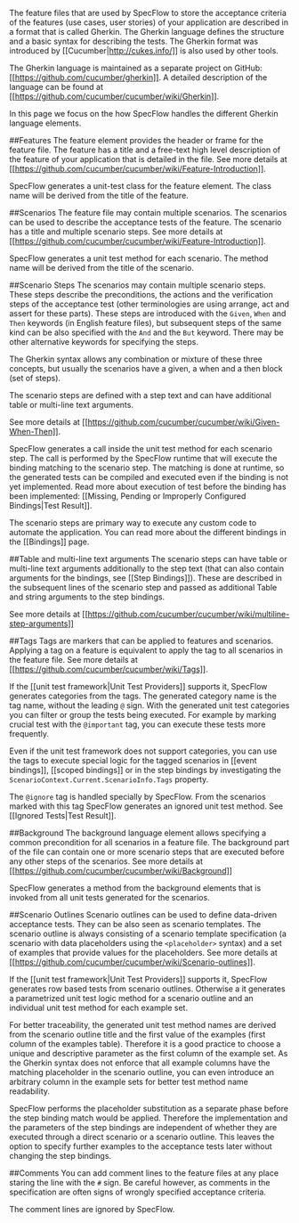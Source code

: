 The feature files that are used by SpecFlow to store the acceptance criteria of the features (use cases, user stories) of your application are described in a format that is called Gherkin. The Gherkin language defines the structure and a basic syntax for describing the tests. The Gherkin format was introduced by [[Cucumber|http://cukes.info/]] is also used by other tools. 

The Gherkin language is maintained as a separate project on GitHub: [[https://github.com/cucumber/gherkin]]. A detailed description of the language can be found at [[https://github.com/cucumber/cucumber/wiki/Gherkin]].

In this page we focus on the how SpecFlow handles the different Gherkin language elements. 

##Features
The feature element provides the header or frame for the feature file. The feature has a title and a free-text high level description of the feature of your application that is detailed in the file. See more details at [[https://github.com/cucumber/cucumber/wiki/Feature-Introduction]].

SpecFlow generates a unit-test class for the feature element. The class name will be derived from the title of the feature.

##Scenarios
The feature file may contain multiple scenarios. The scenarios can be used to describe the acceptance tests of the feature. The scenario has a title and multiple scenario steps. See more details at [[https://github.com/cucumber/cucumber/wiki/Feature-Introduction]].

SpecFlow generates a unit test method for each scenario. The method name will be derived from the title of the scenario.

##Scenario Steps
The scenarios may contain multiple scenario steps. These steps describe the preconditions, the actions and the verification steps of the acceptance test (other terminologies are using arrange, act and assert for these parts). These steps are introduced with the `Given`, `When` and `Then` keywords (in English feature files), but subsequent steps of the same kind can be also specified with the `And` and the `But` keyword. There may be other alternative keywords for specifying the steps.

The Gherkin syntax allows any combination or mixture of these three concepts, but usually the scenarios have a given, a when and a then block (set of steps).

The scenario steps are defined with a step text and can have additional table or multi-line text arguments.

See more details at [[https://github.com/cucumber/cucumber/wiki/Given-When-Then]].

SpecFlow generates a call inside the unit test method for each scenario step. The call is performed by the SpecFlow runtime that will execute the binding matching to the scenario step. The matching is done at runtime, so the generated tests can be compiled and executed even if the binding is not yet implemented. Read more about execution of test before the binding has been implemented: [[Missing, Pending or Improperly Configured Bindings|Test Result]].

The scenario steps are primary way to execute any custom code to automate the application. You can read more about the different bindings in the [[Bindings]] page.

##Table and multi-line text arguments
The scenario steps can have table or multi-line text arguments additionally to the step text (that can also contain arguments for the bindings, see [[Step Bindings]]). These are described in the subsequent lines of the scenario step and passed as additional Table and string arguments to the step bindings.

See more details at [[https://github.com/cucumber/cucumber/wiki/multiline-step-arguments]]

##Tags
Tags are markers that can be applied to features and scenarios. Applying a tag on a feature is equivalent to apply the tag to all scenarios in the feature file. See more details at [[https://github.com/cucumber/cucumber/wiki/Tags]].

If the [[unit test framework|Unit Test Providers]] supports it, SpecFlow generates categories from the tags. The generated category name is the tag name, without the leading `@` sign. With the generated unit test categories you can filter or group the tests being executed. For example by marking crucial test with the `@important` tag, you can execute these tests more frequently.

Even if the unit test framework does not support categories, you can use the tags to execute special logic for the tagged scenarios in [[event bindings]], [[scoped bindings]] or in the step bindings by investigating the `ScenarioContext.Current.ScenarioInfo.Tags` property. 

The `@ignore` tag is handled specially by SpecFlow. From the scenarios marked with this tag SpecFlow generates an ignored unit test method. See [[Ignored Tests|Test Result]].

##Background
The background language element allows specifying a common precondition for all scenarios in a feature file. The background part of the file can contain one or more scenario steps that are executed before any other steps of the scenarios. See more details at [[https://github.com/cucumber/cucumber/wiki/Background]]

SpecFlow generates a method from the background elements that is invoked from all unit tests generated for the scenarios.

##Scenario Outlines
Scenario outlines can be used to define data-driven acceptance tests. They can be also seen as scenario templates. The scenario outline is always consisting of a scenario template specification (a scenario with data placeholders using the `<placeholder>` syntax) and a set of examples that provide values for the placeholders. See more details at [[https://github.com/cucumber/cucumber/wiki/Scenario-outlines]].

If the [[unit test framework|Unit Test Providers]] supports it, SpecFlow generates row based tests from scenario outlines. Otherwise a it generates a parametrized unit test logic method for a scenario outline and an individual unit test method for each example set. 

For better traceability, the generated unit test method names are derived from the scenario outline title and the first value of the examples (first column of the examples table). Therefore it is a good practice to choose a unique and descriptive parameter as the first column of the example set. As the Gherkin syntax does not enforce that all example columns have the matching placeholder in the scenario outline, you can even introduce an arbitrary column in the example sets for better test method name readability.

SpecFlow performs the placeholder substitution as a separate phase before the step binding match would be applied. Therefore the implementation and the parameters of the step bindings are independent of whether they are executed through a direct scenario or a scenario outline. This leaves the option to specify further examples to the acceptance tests later without changing the step bindings.

##Comments
You can add comment lines to the feature files at any place staring the line with the `#` sign. Be careful however, as comments in the specification are often signs of wrongly specified acceptance criteria. 

The comment lines are ignored by SpecFlow.
